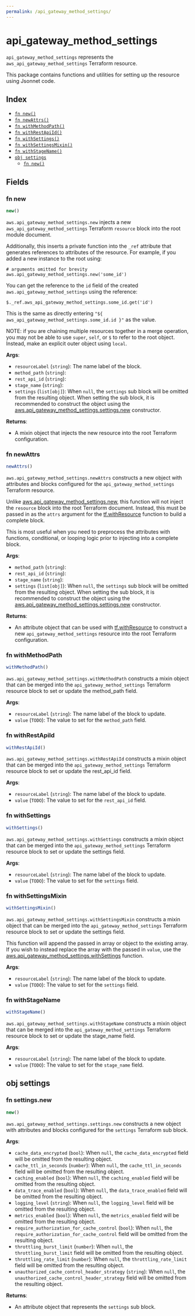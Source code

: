 ```yaml
---
permalink: /api_gateway_method_settings/
---
```


# api_gateway_method_settings

`api_gateway_method_settings` represents the `aws_api_gateway_method_settings` Terraform resource.



This package contains functions and utilities for setting up the resource using Jsonnet code.


## Index

* [`fn new()`](#fn-new)
* [`fn newAttrs()`](#fn-newattrs)
* [`fn withMethodPath()`](#fn-withmethodpath)
* [`fn withRestApiId()`](#fn-withrestapiid)
* [`fn withSettings()`](#fn-withsettings)
* [`fn withSettingsMixin()`](#fn-withsettingsmixin)
* [`fn withStageName()`](#fn-withstagename)
* [`obj settings`](#obj-settings)
  * [`fn new()`](#fn-settingsnew)

## Fields

### fn new

```ts
new()
```


`aws.api_gateway_method_settings.new` injects a new `aws_api_gateway_method_settings` Terraform `resource`
block into the root module document.

Additionally, this inserts a private function into the `_ref` attribute that generates references to attributes of the
resource. For example, if you added a new instance to the root using:

    # arguments omitted for brevity
    aws.api_gateway_method_settings.new('some_id')

You can get the reference to the `id` field of the created `aws.api_gateway_method_settings` using the reference:

    $._ref.aws_api_gateway_method_settings.some_id.get('id')

This is the same as directly entering `"${ aws_api_gateway_method_settings.some_id.id }"` as the value.

NOTE: if you are chaining multiple resources together in a merge operation, you may not be able to use `super`, `self`,
or `$` to refer to the root object. Instead, make an explicit outer object using `local`.

**Args**:
  - `resourceLabel` (`string`): The name label of the block.
  - `method_path` (`string`): 
  - `rest_api_id` (`string`): 
  - `stage_name` (`string`): 
  - `settings` (`list[obj]`):  When `null`, the `settings` sub block will be omitted from the resulting object. When setting the sub block, it is recommended to construct the object using the [aws.api_gateway_method_settings.settings.new](#fn-apigatewaymethodsettingssettingsnew) constructor.

**Returns**:
- A mixin object that injects the new resource into the root Terraform configuration.


### fn newAttrs

```ts
newAttrs()
```


`aws.api_gateway_method_settings.newAttrs` constructs a new object with attributes and blocks configured for the `api_gateway_method_settings`
Terraform resource.

Unlike [aws.api_gateway_method_settings.new](#fn-apigatewaymethodsettingsnew), this function will not inject the `resource`
block into the root Terraform document. Instead, this must be passed in as the `attrs` argument for the
[tf.withResource](https://github.com/tf-libsonnet/core/tree/main/docs#fn-withresource) function to build a complete block.

This is most useful when you need to preprocess the attributes with functions, conditional, or looping logic prior to
injecting into a complete block.

**Args**:
  - `method_path` (`string`): 
  - `rest_api_id` (`string`): 
  - `stage_name` (`string`): 
  - `settings` (`list[obj]`):  When `null`, the `settings` sub block will be omitted from the resulting object. When setting the sub block, it is recommended to construct the object using the [aws.api_gateway_method_settings.settings.new](#fn-apigatewaymethodsettingssettingsnew) constructor.

**Returns**:
  - An attribute object that can be used with [tf.withResource](https://github.com/tf-libsonnet/core/tree/main/docs#fn-withresource) to construct a new `api_gateway_method_settings` resource into the root Terraform configuration.


### fn withMethodPath

```ts
withMethodPath()
```

`aws.api_gateway_method_settings.withMethodPath` constructs a mixin object that can be merged into the `api_gateway_method_settings`
Terraform resource block to set or update the method_path field.



**Args**:
  - `resourceLabel` (`string`): The name label of the block to update.
  - `value` (`TODO`): The value to set for the `method_path` field.


### fn withRestApiId

```ts
withRestApiId()
```

`aws.api_gateway_method_settings.withRestApiId` constructs a mixin object that can be merged into the `api_gateway_method_settings`
Terraform resource block to set or update the rest_api_id field.



**Args**:
  - `resourceLabel` (`string`): The name label of the block to update.
  - `value` (`TODO`): The value to set for the `rest_api_id` field.


### fn withSettings

```ts
withSettings()
```

`aws.api_gateway_method_settings.withSettings` constructs a mixin object that can be merged into the `api_gateway_method_settings`
Terraform resource block to set or update the settings field.



**Args**:
  - `resourceLabel` (`string`): The name label of the block to update.
  - `value` (`TODO`): The value to set for the `settings` field.


### fn withSettingsMixin

```ts
withSettingsMixin()
```

`aws.api_gateway_method_settings.withSettingsMixin` constructs a mixin object that can be merged into the `api_gateway_method_settings`
Terraform resource block to set or update the settings field.

This function will append the passed in array or object to the existing array. If you wish
to instead replace the array with the passed in `value`, use the [aws.api_gateway_method_settings.withSettings](TODO)
function.


**Args**:
  - `resourceLabel` (`string`): The name label of the block to update.
  - `value` (`TODO`): The value to set for the `settings` field.


### fn withStageName

```ts
withStageName()
```

`aws.api_gateway_method_settings.withStageName` constructs a mixin object that can be merged into the `api_gateway_method_settings`
Terraform resource block to set or update the stage_name field.



**Args**:
  - `resourceLabel` (`string`): The name label of the block to update.
  - `value` (`TODO`): The value to set for the `stage_name` field.


## obj settings



### fn settings.new

```ts
new()
```


`aws.api_gateway_method_settings.settings.new` constructs a new object with attributes and blocks configured for the `settings`
Terraform sub block.



**Args**:
  - `cache_data_encrypted` (`bool`):  When `null`, the `cache_data_encrypted` field will be omitted from the resulting object.
  - `cache_ttl_in_seconds` (`number`):  When `null`, the `cache_ttl_in_seconds` field will be omitted from the resulting object.
  - `caching_enabled` (`bool`):  When `null`, the `caching_enabled` field will be omitted from the resulting object.
  - `data_trace_enabled` (`bool`):  When `null`, the `data_trace_enabled` field will be omitted from the resulting object.
  - `logging_level` (`string`):  When `null`, the `logging_level` field will be omitted from the resulting object.
  - `metrics_enabled` (`bool`):  When `null`, the `metrics_enabled` field will be omitted from the resulting object.
  - `require_authorization_for_cache_control` (`bool`):  When `null`, the `require_authorization_for_cache_control` field will be omitted from the resulting object.
  - `throttling_burst_limit` (`number`):  When `null`, the `throttling_burst_limit` field will be omitted from the resulting object.
  - `throttling_rate_limit` (`number`):  When `null`, the `throttling_rate_limit` field will be omitted from the resulting object.
  - `unauthorized_cache_control_header_strategy` (`string`):  When `null`, the `unauthorized_cache_control_header_strategy` field will be omitted from the resulting object.

**Returns**:
  - An attribute object that represents the `settings` sub block.
